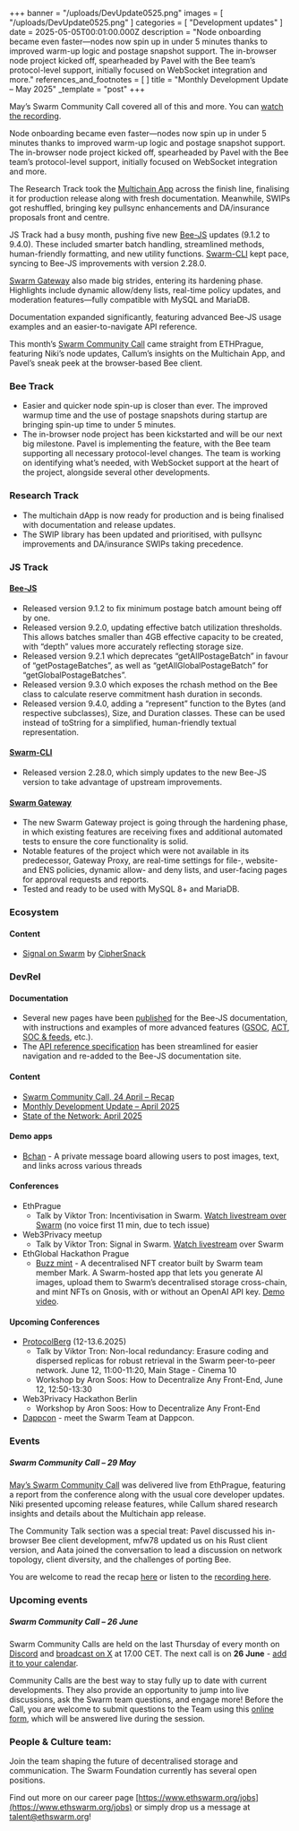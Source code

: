 +++
banner = "/uploads/DevUpdate0525.png"
images = [ "/uploads/DevUpdate0525.png" ]
categories = [ "Development updates" ]
date = 2025-05-05T00:01:00.000Z
description = "Node onboarding became even faster—nodes now spin up in under 5 minutes thanks to improved warm-up logic and postage snapshot support. The in-browser node project kicked off, spearheaded by Pavel with the Bee team’s protocol-level support, initially focused on WebSocket integration and more."
references_and_footnotes = [ ]
title = "Monthly Development Update – May 2025"
_template = "post"
+++


May’s Swarm Community Call covered all of this and more. You can [watch the recording](https://x.com/i/broadcasts/1vOxwXQrXzgKB). 

Node onboarding became even faster—nodes now spin up in under 5 minutes thanks to improved warm-up logic and postage snapshot support. The in-browser node project kicked off, spearheaded by Pavel with the Bee team’s protocol-level support, initially focused on WebSocket integration and more.

The Research Track took the [Multichain App](app.ethswarm.org) across the finish line, finalising it for production release along with fresh documentation. Meanwhile, SWIPs got reshuffled, bringing key pullsync enhancements and DA/insurance proposals front and centre.

JS Track had a busy month, pushing five new [Bee-JS](https://github.com/ethersphere/swarm-cli) updates (9.1.2 to 9.4.0). These included smarter batch handling, streamlined methods, human-friendly formatting, and new utility functions. [Swarm-CLI](https://github.com/ethersphere/swarm-cli) kept pace, syncing to Bee-JS improvements with version 2.28.0.

[Swarm Gateway](https://github.com/ethersphere/swarm-gateway) also made big strides, entering its hardening phase. Highlights include dynamic allow/deny lists, real-time policy updates, and moderation features—fully compatible with MySQL and MariaDB.

Documentation expanded significantly, featuring advanced Bee-JS usage examples and an easier-to-navigate API reference.

This month’s [Swarm Community Call](https://x.com/i/broadcasts/1ynJOldpDgwxR) came straight from ETHPrague, featuring Niki’s node updates, Callum’s insights on the Multichain App, and Pavel’s sneak peek at the browser-based Bee client. 


### Bee Track  
* Easier and quicker node spin-up is closer than ever. The improved warmup time and the use of postage snapshots during startup are bringing spin-up time to under 5 minutes.
* The in-browser node project has been kickstarted and will be our next big milestone. Pavel is implementing the feature, with the Bee team supporting all necessary protocol-level changes. The team is working on identifying what’s needed, with WebSocket support at the heart of the project, alongside several other developments.


### Research Track  
* The multichain dApp is now ready for production and is being finalised with documentation and release updates.
* The SWIP library has been updated and prioritised, with pullsync improvements and DA/insurance SWIPs taking precedence.


### JS Track  

#### [Bee-JS](https://github.com/ethersphere/swarm-cli)
* Released version 9.1.2 to fix minimum postage batch amount being off by one.
* Released version 9.2.0, updating effective batch utilization thresholds. This allows batches smaller than 4GB effective capacity to be created, with “depth” values more accurately reflecting storage size.
* Released version 9.2.1 which deprecates “getAllPostageBatch” in favour of “getPostageBatches”,  as well as “getAllGlobalPostageBatch” for “getGlobalPostageBatches”.
* Released version 9.3.0 which exposes the rchash method on the Bee class to calculate reserve commitment hash duration in seconds.
* Released version 9.4.0, adding a “represent” function to the Bytes (and respective subclasses), Size, and Duration classes. These can be used instead of toString for a simplified, human-friendly textual representation.


#### [Swarm-CLI](https://github.com/ethersphere/swarm-cli)
* Released version 2.28.0, which simply updates to the new Bee-JS version to take advantage of upstream improvements.


#### [Swarm Gateway](https://github.com/ethersphere/swarm-gateway)
* The new Swarm Gateway project is going through the hardening phase, in which existing features are receiving fixes and additional automated tests to ensure the core functionality is solid.
* Notable features of the project which were not available in its predecessor, Gateway Proxy, are real-time settings for file-, website- and ENS policies, dynamic allow- and deny lists, and user-facing pages for approval requests and reports.
* Tested and ready to be used with MySQL 8+ and MariaDB.


### Ecosystem 

#### Content
* [Signal on Swarm](https://medium.com/coinmonks/signal-on-swarm-798ee0ba0346) by [CipherSnack](https://medium.com/@ciphersnack)


### DevRel 

#### Documentation 
* Several new pages have been [published](https://github.com/ethersphere/bee-js-docs/pull/238) for the Bee-JS documentation, with instructions and examples of more advanced features ([GSOC](https://bee-js.ethswarm.org/docs/gsoc/), [ACT](https://bee-js.ethswarm.org/docs/act/), [SOC & feeds](https://bee-js.ethswarm.org/docs/soc-and-feeds/), etc.).
* The [API reference specification](https://bee-js.ethswarm.org/docs/api/) has been streamlined for easier navigation and re-added to the Bee-JS documentation site.


#### Content 
* [Swarm Community Call, 24 April – Recap](https://blog.ethswarm.org/foundation/2025/swarm-community-call-24-april-recap/)
* [Monthly Development Update – April 2025](https://blog.ethswarm.org/foundation/2025/monthly-development-update-april-2025/)
* [State of the Network: April 2025](https://blog.ethswarm.org/foundation/2025/state-of-the-network-april-2025/)

#### Demo apps
* [Bchan](https://bchan.bzz.limo/) - A private message board allowing users to post images, text, and links across various threads 


#### Conferences
* EthPrague
    * Talk by Viktor Tron: Incentivisation in Swarm. [Watch livestream over Swarm](https://swarmstream.eth.limo/#/watch/video/77dcb8bea23381b380b6c1017c68e87b1b1badec/7c42c9e1-3f6f-46d6-980d-67a6fb399ba1) (no voice first 11 min, due to tech issue)
* Web3Privacy meetup
    * Talk by Viktor Tron: Signal in Swarm. [Watch livestream](https://swarmstream.eth.limo/#/watch/video/77dcb8bea23381b380b6c1017c68e87b1b1badec/0c1fa446-6268-4b98-818d-69e5e67a9c3e) over Swarm
* EthGlobal Hackathon Prague
    * [Buzz mint](https://buzz-mint.eth.limo/) - A decentralised NFT creator built by Swarm team member Mark. A  Swarm-hosted app that lets you generate AI images, upload them to Swarm’s decentralised storage cross-chain, and mint NFTs on Gnosis, with or without an OpenAI API key. [Demo video](https://x.com/0xCardiE/status/1929932063001526683).


#### Upcoming Conferences

* [ProtocolBerg](https://protocol.berlin/#schedule) (12-13.6.2025)
    * Talk by Viktor Tron: Non-local redundancy: Erasure coding and dispersed replicas for robust retrieval in the Swarm peer-to-peer network. June 12, 11:00-11:20, Main Stage - Cinema 10
    * Workshop by Aron Soos: How to Decentralize Any Front-End, June 12, 12:50-13:30
* Web3Privacy Hackathon Berlin
    * Workshop by Aron Soos: How to Decentralize Any Front-End
* [Dappcon](https://dappcon.io/) - meet the Swarm Team at Dappcon.


### Events 

##### Swarm Community Call – 29 May
[May’s Swarm Community Call](https://x.com/i/broadcasts/1vOxwXQrXzgKB) was delivered live from EthPrague, featuring a report from the conference along with the usual core developer updates. Niki presented upcoming release features, while Callum shared research insights and details about the Multichain app release.

The Community Talk section was a special treat: Pavel discussed his in-browser Bee client development, mfw78 updated us on his Rust client version, and Aata joined the conversation to lead a discussion on network topology, client diversity, and the challenges of porting Bee.

You are welcome to read the recap [here](https://blog.ethswarm.org/foundation/2025/swarm-community-call-24-april-recap/) or listen to the [recording here](https://x.com/i/broadcasts/1vOxwXQrXzgKB). 


### Upcoming events

##### Swarm Community Call – 26 June

Swarm Community Calls are held on the last Thursday of every month on [Discord](https://discord.com/events/799027393297514537/1364915279917875252) and [broadcast on X](https://x.com/i/broadcasts/1ynJOldpDgwxR) at 17.00 CET. The next call is on **26 June** - [add it to your calendar](https://www.addevent.com/event/rb25578762). 

Community Calls are the best way to stay fully up to date with current developments. They also provide an opportunity to jump into live discussions, ask the Swarm team questions, and engage more! Before the Call, you are welcome to submit questions to the Team using this [online form](https://airtable.com/appNS3aNAw7rihPeg/shrBRyrMkXFsJvLS3), which will be answered live during the session.


### People & Culture team:

Join the team shaping the future of decentralised storage and communication. The Swarm Foundation currently has several open positions. 

Find out more on our career page [https://www.ethswarm.org/jobs](https://www.ethswarm.org/jobs) or simply drop us a message at talent@ethswarm.org!